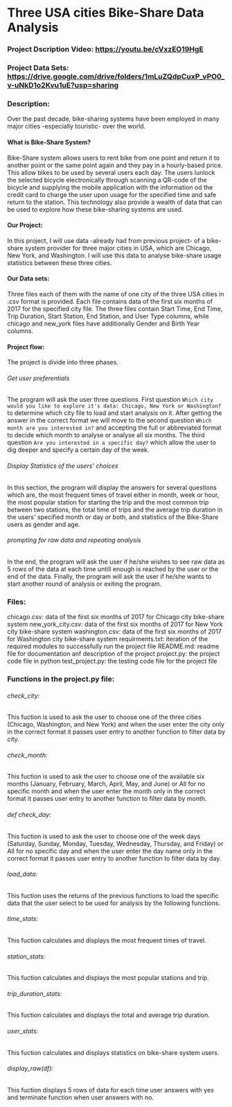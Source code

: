 # Three USA cities Bike-Share Data Analysis

### Project Dscription Video:  <https://youtu.be/cVxzEO19HgE>

### Project Data Sets: <https://drive.google.com/drive/folders/1mLuZQdpCuxP_vPO0_v-uNkD1o2Kvu1uE?usp=sharing>

### Description:

Over the past decade, bike-sharing systems have been employed in many major cities -especially touristic- over the world.

#### What is Bike-Share System?
Bike-Share system allows users to rent bike from one point and return it to another point or the same point again and they pay in a hourly-based price. This allow bikes to be used by several users each day. The users lunlock the selected bicycle electronically through scanning a QR-code of the bicycle and supplying the mobile application with the information od the credit card to charge the user upon usage for the specified time and safe return to the station. This technology also provide a wealth of data that can be used to explore how these bike-sharing systems are used.

#### Our Project:
In this project, I will use data -already had from previous project- of a bike-share system provider for three major cities in USA, which are Chicago, New York, and Washington. I will use this data to analyse bike-share usage statistics between these three cities.

#### Our Data sets:
Three files each of them with the name of one city of the three USA cities in .csv format is provided. Each file contains data of the first six months of 2017 for the specified city file. The three files contain Start Time, End Time, Trip Duration, Start Station, End Station, and User Type columns, while chicago and new_york files have additionally Gender and Birth Year columns.

#### Project flow:
The project is divide into three phases.
###### Get user preferentials
The program will ask the user three questions. First question `Which city would you like to explore it's data: Chicago, New York or Washington?` to determine which city file to load and start analysis on it. After getting the answer in the correct format we will move to the second question `Which month are you interested in?` and accepting the full or abbreviated format to decide which month to analyse or analyse all six months. The third question `Are you interested in a specific day?` which allow the user to dig deeper and specify a certain day of the week.
###### Display Statistics of the users' choices
In this section, the program will display the answers for several questions which are, the most frequent times of travel either in month, week or hour, the most popular station for starting the trip and the most common trip between two stations, the total time of trips and the average trip duration in the users' specified month or day or both, and statistics of the Bike-Share users as gender and age.
###### prompting for raw data and repeating analysis
In the end, the program will ask the user if he/she wishes to see raw data as 5 rows of the data at each time untill enough is reached by the user or the end of the data. Finally, the program will ask the user if he/she wants to start another round of analysis or exiting the program.


### Files:
chicago.csv: data of the first six months of 2017 for Chicago city bike-share system
new_york_city.csv: data of the first six months of 2017 for New York city bike-share system
washington.csv: data of the first six months of 2017 for Washington city bike-share system
requirments.txt: iteration of the required modules to successfully run the project file
README.md: readme file for documentation anf description of the project
project.py: the project code file in python
test_project.py: the testing code file for the project file


### Functions in the project.py file:

###### check_city:
This fuction is used to ask the user to choose one of the three cities (Chicago, Washington, and New York) and when the user enter the city only in the correct format it passes user entry to another function to filter data by city.

###### check_month:
This fuction is used to ask the user to choose one of the available six months (January, February, March, April, May, and June) or All for no specific month and when the user enter the month only in the correct format it passes user entry to another function to filter data by month.

###### def check_day:
This fuction is used to ask the user to choose one of the week days (Saturday, Sunday, Monday, Tuesday, Wednesday, Thursday, and Friday) or All for no specific day and when the user enter the day name only in the correct format it passes user entry to another function to filter data by day.

###### load_data:
This fuction uses the returns of the previous functions to load the specific data that the user select to be used for analysis by the following functions.

###### time_stats:
This fuction calculates and displays the most frequent times of travel.


###### station_stats:
This fuction calculates and displays the most popular stations and trip.

###### trip_duration_stats:
This fuction calculates and displays the total and average trip duration.

###### user_stats:
This fuction calculates and displays statistics on bike-share system users.

###### display_raw(df):
This fuction displays 5 rows of data for each time user answers with yes and terminate function when user answers with no.
